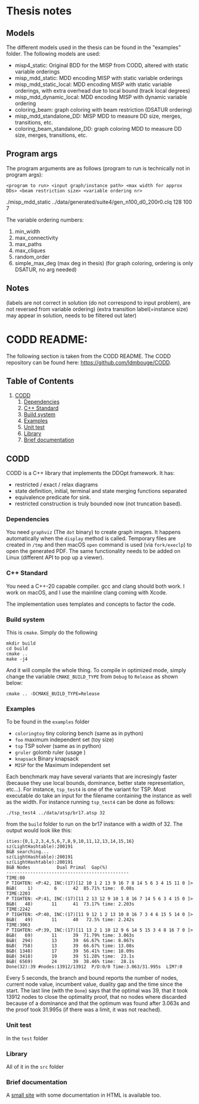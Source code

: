 
# Thesis notes

## Models

The different models used in the thesis can be found in the "examples" folder. The following models are used:

- misp4_static: Original BDD for the MISP from CODD, altered with static variable orderings
- misp_mdd_static: MDD encoding MISP with static variable orderings
- misp_mdd_static_local: MDD encoding MISP with static variable orderings, with extra overhead due to local bound (track local degrees)
- misp_mdd_dynamic_local: MDD encoding MISP with dynamic variable ordering
- coloring_beam: graph coloring with beam restriction (DSATUR ordering)
- misp_mdd_standalone_DD: MISP MDD to measure DD size, merges, transitions, etc.
- coloring_beam_standalone_DD: graph coloring MDD to measure DD size, merges, transitions, etc.

## Program args

The program arguments are as follows (program to run is technically not in program args):

````
<program to run> <input graph/instance path> <max width for approx DDs> <beam restriction size> <variable ordering nr>
````
./misp_mdd_static ../data/generated/suite4/gen_n100_d0_200r0.clq 128 100 7

The variable ordering numbers:
1. min_width
2. max_connectivity
3. max_paths
4. max_cliques
5. random_order
7. simple_max_deg (max deg in thesis)
(for graph coloring, ordering is only DSATUR, no arg needed)

## Notes
(labels are not correct in solution (do not correspond to input problem), are not reversed from variable ordering)
(extra transition label(=instance size) may appear in solution, needs to be filtered out later)


# CODD README:
The following section is taken from the CODD README. The CODD repository can be found here: https://github.com/ldmbouge/CODD.


## Table of Contents

1.  [CODD](#org2153b40)
    1.  [Dependencies](#orgfd8c3a3)
    2.  [C++ Standard](#orgc3f268f)
    3.  [Build system](#orgfca022f)
    4.  [Examples](#orgfa2ca46)
    5.  [Unit test](#org8ec9b5d)
    6.  [Library](#org14e7933)
    7.  [Brief documentation](#orgf214349)


<a id="org2153b40"></a>

## CODD

CODD is a C++ library that implements the DDOpt framework.
It has:

-   restricted / exact / relax diagrams
-   state definition, initial, terminal and state merging functions separated
-   equivalence predicate for sink.
-   restricted construction is truly bounded now (not truncation based).


<a id="orgfd8c3a3"></a>

### Dependencies

You need `graphviz` (The `dot` binary) to create graph images. It happens
automatically when the `display` method is called. Temporary files are created
in `/tmp` and then macOS `open` command is used (via `fork/execlp`)  to open the generated
PDF. The same functionality needs to be added on Linux (different API to pop up a viewer).


<a id="orgc3f268f"></a>

### C++ Standard

You need a C++-20 capable compiler. gcc and clang should both work. I work on macOS, and
I use the mainline clang coming with Xcode.

The implementation uses templates and concepts to factor the code.


<a id="orgfca022f"></a>

### Build system

This is `cmake`. Simply do the following

    mkdir build
    cd build
    cmake ..
    make -j4

And it will compile the whole thing. To compile in optimized mode, simply change
the variable `CMAKE_BUILD_TYPE` from `Debug` to `Release` as shown below:

    cmake .. -DCMAKE_BUILD_TYPE=Release


<a id="orgfa2ca46"></a>

### Examples

To be found in the `examples` folder

-   `coloringtoy` tiny coloring bench (same as in python)
-   `foo` maximum independent set (toy size)
-   `tsp` TSP solver (same as in python)
-   `gruler` golomb ruler (usage <size> <ubOnLabels>)
-   `knapsack` Binary knapsack
-   `MISP` for the Maximum independent set

Each benchmark may have several variants that are incresingly faster (because they use local bounds, dominance, better state representation, etc&#x2026;). For instance, `tsp_test4` is one of the variant for TSP. Most executable do take an input for the filename containing the instance as well as the width. For instance running `tsp_test4` can be done as follows:

    ./tsp_test4 ../data/atsp/br17.atsp 32

from the `build` folder to run on the br17 instance with a width of 32. The output would look like this:

    ities:{0,1,2,3,4,5,6,7,8,9,10,11,12,13,14,15,16}
    sz(LightHashtable):200191
    B&B searching...
    sz(LightHashtable):200191
    sz(LightHashtable):200191
    B&B Nodes          Dual	Primal	Gap(%)
    ----------------------------------------------
    TIME:80
    P TIGHTEN: <P:42, INC:(17)[12 10 1 2 13 9 16 7 8 14 5 6 3 4 15 11 0 ]>
    B&B(    1)	      6	     42	 85.71%	time:  0.08s
    TIME:2203
    P TIGHTEN: <P:41, INC:(17)[11 2 13 12 9 10 1 8 16 7 14 5 6 3 4 15 0 ]>
    B&B(   48)	     11	     41	 73.17%	time: 2.203s
    TIME:2242
    P TIGHTEN: <P:40, INC:(17)[11 9 12 1 2 13 10 8 16 7 3 4 6 15 5 14 0 ]>
    B&B(   49)	     11	     40	  72.5%	time: 2.242s
    TIME:3063
    P TIGHTEN: <P:39, INC:(17)[11 13 2 1 10 12 9 6 14 5 15 3 4 8 16 7 0 ]>
    B&B(   69)	     11	     39	 71.79%	time: 3.063s
    B&B(  294)	     13	     39	 66.67%	time: 8.067s
    B&B(  758)	     13	     39	 66.67%	time: 13.08s
    B&B( 1348)	     17	     39	 56.41%	time: 18.09s
    B&B( 3418)	     19	     39	 51.28%	time:  23.1s
    B&B( 6569)	     24	     39	 38.46%	time:  28.1s
    Done(32):39	#nodes:13912/13912	P/D:0/0	Time:3.063/31.995s	LIM?:0

Every 5 seconds, the branch and bound reports the number of nodes, current node value, incumbent value, duality gap and the time since the start. The last line (with the `Done`) says that the optimal was 39, that it took 13912 nodes to close the optimality proof, that no nodes where discarded because of a dominance and that the optimum was found after 3.063s and the proof took 31.995s (if there was a limit, it was <span class="underline">not</span> reached). 


<a id="org8ec9b5d"></a>

### Unit test

In the `test` folder


<a id="org14e7933"></a>

### Library

All of it in the `src` folder


<a id="orgf214349"></a>

### Brief documentation

A [small site](./doc/CODD.html) with some documentation in HTML is available too.

